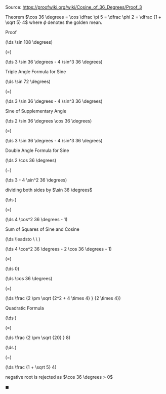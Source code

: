 # 

Source: https://proofwiki.org/wiki/Cosine_of_36_Degrees/Proof_3

Theorem
$\cos 36 \degrees = \cos \dfrac \pi 5 = \dfrac \phi 2 = \dfrac {1 + \sqrt 5} 4$
where $\phi$ denotes the golden mean.


Proof













\(\ds \sin 108 \degrees\)

\(=\)







\(\ds 3 \sin 36 \degrees - 4 \sin^3 36 \degrees\)





Triple Angle Formula for Sine














\(\ds \sin 72 \degrees\)

\(=\)







\(\ds 3 \sin 36 \degrees - 4 \sin^3 36 \degrees\)





Sine of Supplementary Angle














\(\ds 2 \sin 36 \degrees \cos 36 \degrees\)

\(=\)







\(\ds 3 \sin 36 \degrees - 4 \sin^3 36 \degrees\)





Double Angle Formula for Sine














\(\ds 2 \cos 36 \degrees\)

\(=\)







\(\ds 3 - 4 \sin^2 36 \degrees\)





dividing both sides by $\sin 36 \degrees$














\(\ds \)

\(=\)







\(\ds 4 \cos^2 36 \degrees - 1\)





Sum of Squares of Sine and Cosine








\(\ds \leadsto \ \ \)





\(\ds 4 \cos^2 36 \degrees - 2 \cos 36 \degrees - 1\)

\(=\)







\(\ds 0\)




















\(\ds \cos 36 \degrees\)

\(=\)







\(\ds \frac {2 \pm \sqrt {2^2 + 4 \times 4} } {2 \times 4}\)





Quadratic Formula














\(\ds \)

\(=\)







\(\ds \frac {2 \pm \sqrt {20} } 8\)




















\(\ds \)

\(=\)







\(\ds \frac {1 + \sqrt 5} 4\)





negative root is rejected as $\cos 36 \degrees > 0$



$\blacksquare$





